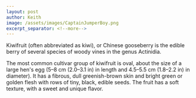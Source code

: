 ```yaml
---
layout: post
author: Keith
image: /assets/images/CaptainJumperBoy.png
excerpt_separator: <!--more-->
---
```

Kiwifruit (often abbreviated as kiwi), or Chinese gooseberry is the
edible berry of several species of woody vines in the genus Actinidia.
<!--more-->

The most common cultivar group of kiwifruit is oval, about the size of
a large hen's egg (5–8 cm (2.0–3.1 in) in length and 4.5–5.5 cm
(1.8–2.2 in) in diameter). It has a fibrous, dull greenish-brown skin
and bright green or golden flesh with rows of tiny, black, edible
seeds. The fruit has a soft texture, with a sweet and unique flavor.